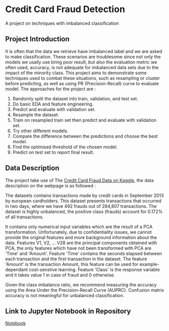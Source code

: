 # Credit Card Fraud Detection
A project on techniques with imbalanced classification

## Project Introduction
It is often that the data we retrieve have imbalanced label and we are asked to make classification. These scenarios are troublesome since not only the models we usally use bring poor result, but also the evaluation metric we often used, accuracy, is not adequate for imbalanced data sets due to the impact of the minority class. This project aims to demonstrate some techniques used to combat these situations, such as resampling or cluster before predicting, as well as using PR (Precision-Recall) curve to evaluate model. The approaches for the project are :

   1. Randomly split the dataset into train, validation, and test set.
   2. Do basic EDA and feature engineering.
   3. Predict and evaluate with validation set.
   4. Resample the dataset. 
   5. Train on resampled train set then predict and evaluate with validation set.
   6. Try other different models.
   7. Compare the difference between the predictions and choose the best model.
   8. Find the optimised threshold of the chosen model.
   9. Predict on test set to report final result.

## Data Description
The project take use of The [Credit Card Fraud Data on Kaggle](https://www.kaggle.com/mlg-ulb/creditcardfraud), the data description on the webpage is as followed :

The datasets contains transactions made by credit cards in September 2013 by european cardholders. This dataset presents transactions that occurred in two days, where we have 492 frauds out of 284,807 transactions. The dataset is highly unbalanced, the positive class (frauds) account for 0.172% of all transactions.

It contains only numerical input variables which are the result of a PCA transformation. Unfortunately, due to confidentiality issues, we cannot provide the original features and more background information about the data. Features V1, V2, ... V28 are the principal components obtained with PCA, the only features which have not been transformed with PCA are 'Time' and 'Amount'. Feature 'Time' contains the seconds elapsed between each transaction and the first transaction in the dataset. The feature 'Amount' is the transaction Amount, this feature can be used for example-dependant cost-senstive learning. Feature 'Class' is the response variable and it takes value 1 in case of fraud and 0 otherwise.

Given the class imbalance ratio, we recommend measuring the accuracy using the Area Under the Precision-Recall Curve (AUPRC). Confusion matrix accuracy is not meaningful for unbalanced classification.

## Link to Jupyter Notebook in Repository
[Notebook](https://github.com/radadiyamohit81/Fraud-Detection-on-Credit-Card-Dataset/blob/master/Credit%20card%20Fraud%20Detection.ipynb)
